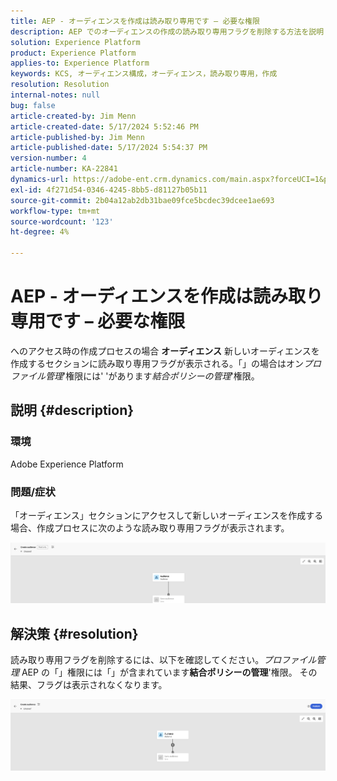 ```yaml
---
title: AEP - オーディエンスを作成は読み取り専用です – 必要な権限
description: AEP でのオーディエンスの作成の読み取り専用フラグを削除する方法を説明します。 権限には「結合ポリシーの管理」権限を含める必要があります。
solution: Experience Platform
product: Experience Platform
applies-to: Experience Platform
keywords: KCS, オーディエンス構成，オーディエンス，読み取り専用，作成
resolution: Resolution
internal-notes: null
bug: false
article-created-by: Jim Menn
article-created-date: 5/17/2024 5:52:46 PM
article-published-by: Jim Menn
article-published-date: 5/17/2024 5:54:37 PM
version-number: 4
article-number: KA-22841
dynamics-url: https://adobe-ent.crm.dynamics.com/main.aspx?forceUCI=1&pagetype=entityrecord&etn=knowledgearticle&id=c1b6dc42-7614-ef11-9f8a-6045bd006268
exl-id: 4f271d54-0346-4245-8bb5-d81127b05b11
source-git-commit: 2b04a12ab2db31bae09fce5bcdec39dcee1ae693
workflow-type: tm+mt
source-wordcount: '123'
ht-degree: 4%

---
```


# AEP - オーディエンスを作成は読み取り専用です – 必要な権限


へのアクセス時の作成プロセスの場合 <b>オーディエンス</b> 新しいオーディエンスを作成するセクションに読み取り専用フラグが表示される。「」の場合はオン&#x200B;*プロファイル管理*&#39;権限には&#39; &#39;があります&#x200B;*結合ポリシーの管理*&#39;権限。

## 説明 {#description}


### 環境

Adobe Experience Platform

### 問題/症状

「オーディエンス」セクションにアクセスして新しいオーディエンスを作成する場合、作成プロセスに次のような読み取り専用フラグが表示されます。

![](assets/___c3b6dc42-7614-ef11-9f8a-6045bd006268___.png)


## 解決策 {#resolution}


読み取り専用フラグを削除するには、以下を確認してください。*プロファイル管理* AEP の「」権限には「」が含まれています<b>結合ポリシーの管理</b>&#39;権限。 その結果、フラグは表示されなくなります。

![](assets/833c8ec9-ec56-ee11-be6f-6045bd0065f9.png)
